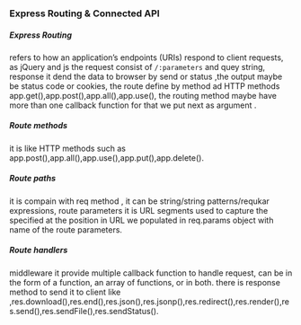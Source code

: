 ### Express Routing & Connected API
##### Express Routing
refers to how an application’s endpoints (URIs) respond to client requests, as jQuery and js the request consist of `/:parameters` and quey string, response it dend the data to browser by send or status ,the output maybe be status code or cookies, the route define by method ad HTTP methods app.get(),app.post(),app.all(),app.use(), the routing method maybe have more than one callback function for that we put next as argument .
##### Route methods
it is like HTTP methods such as app.post(),app.all(),app.use(),app.put(),app.delete().
##### Route paths
it is compain with req method , it can be string/string patterns/requkar expressions, route parameters it is URL segments used to capture the specified at the position in URL we populated in req.params object with name of the route parameters.
##### Route handlers
middleware it provide multiple callback function to handle request, can be in the form of a function, an array of functions, or in both. there is response method to send it to client like ,res.download(),res.end(),res.json(),res.jsonp(),res.redirect(),res.render(),res.send(),res.sendFile(),res.sendStatus().


